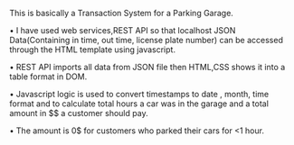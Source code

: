 This is basically a Transaction System for a Parking Garage.

•	I have used web services,REST API so that localhost JSON Data(Containing in time, out time, license plate number) can be accessed through the HTML template using javascript.

•	REST API imports all data from JSON file then HTML,CSS shows it into a table format in DOM.

•	Javascript logic is used to convert timestamps to date , month, time format and to calculate total hours a car was in the garage and a total amount in $$ a customer should pay.

•	The amount is 0$ for customers who parked their cars for <1 hour.


